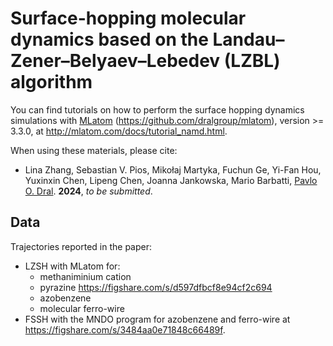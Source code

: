 # Surface-hopping molecular dynamics based on the Landau–Zener–Belyaev–Lebedev (LZBL) algorithm

You can find tutorials on how to perform the surface hopping dynamics simulations with [MLatom](http://MLatom.com) (https://github.com/dralgroup/mlatom), version >= 3.3.0, at http://mlatom.com/docs/tutorial_namd.html.

When using these materials, please cite:

* Lina Zhang, Sebastian V. Pios, Mikołaj Martyka, Fuchun Ge, Yi-Fan Hou, Yuxinxin Chen, Lipeng Chen, Joanna Jankowska, Mario Barbatti, [Pavlo O. Dral](http://dr-dral.com). **2024**, *to be submitted*.

## Data

Trajectories reported in the paper:

- LZSH with MLatom for:
  - methaniminium cation
  - pyrazine https://figshare.com/s/d597dfbcf8e94cf2c694
  - azobenzene
  - molecular ferro-wire
- FSSH with the MNDO program for azobenzene and ferro-wire at https://figshare.com/s/3484aa0e71848c66489f.


